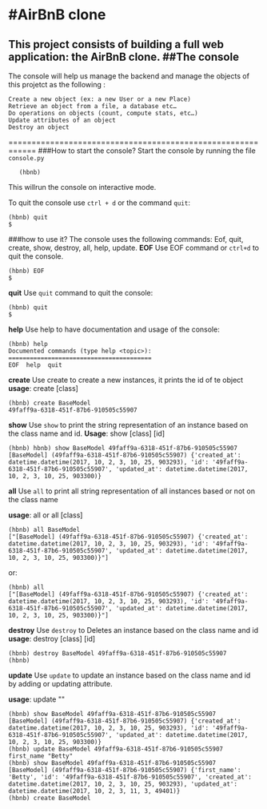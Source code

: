 #AirBnB clone
====================================================================
This project consists of building a full web application: the AirBnB clone.
##The console
----------------------------------------------------------------
The console will help us manage the backend and manage the objects of this projetct as the following :

    Create a new object (ex: a new User or a new Place)
    Retrieve an object from a file, a database etc…
    Do operations on objects (count, compute stats, etc…)
    Update attributes of an object
    Destroy an object

============================================================
###How to start the console?
Start the console by running the file `console.py`
```$ ./console.py
   (hbnb)
   ```
This willrun the console on interactive mode.

To quit the console use `ctrl + d` or the command `quit`:
```
(hbnb) quit
$
```
###how to use it?
The console uses the following commands:
Eof, quit, create, show, destroy, all, help, update.
**EOF**
Use EOF command or `ctrl+d` to quit the console.
```
(hbnb) EOF
$
```

**quit**
Use `quit` command to quit the console:

```
(hbnb) quit
$
```
**help**
Use help to have documentation and usage of the console:

```
(hbnb) help
Documented commands (type help <topic>):
========================================
EOF  help  quit
```

**create**
Use create to create a new instances, it prints the id of te object
**usage**: create [class]
```
(hbnb) create BaseModel
49faff9a-6318-451f-87b6-910505c55907
```

**show**
Use `show` to print the string representation of an instance based on the class name and id.
**Usage**: show [class] [id]
```
(hbnb) hbnb) show BaseModel 49faff9a-6318-451f-87b6-910505c55907
[BaseModel] (49faff9a-6318-451f-87b6-910505c55907) {'created_at': datetime.datetime(2017, 10, 2, 3, 10, 25, 903293), 'id': '49faff9a-6318-451f-87b6-910505c55907', 'updated_at': datetime.datetime(2017, 10, 2, 3, 10, 25, 903300)}
```

**all**
Use `all` to print all string representation of all instances based or not on the class name

**usage**: all or all [class]
```
(hbnb) all BaseModel
["[BaseModel] (49faff9a-6318-451f-87b6-910505c55907) {'created_at': datetime.datetime(2017, 10, 2, 3, 10, 25, 903293), 'id': '49faff9a-6318-451f-87b6-910505c55907', 'updated_at': datetime.datetime(2017, 10, 2, 3, 10, 25, 903300)}"]
```
or:
```
(hbnb) all
["[BaseModel] (49faff9a-6318-451f-87b6-910505c55907) {'created_at': datetime.datetime(2017, 10, 2, 3, 10, 25, 903293), 'id': '49faff9a-6318-451f-87b6-910505c55907', 'updated_at': datetime.datetime(2017, 10, 2, 3, 10, 25, 903300)}"]
```

**destroy**
Use `destroy` to Deletes an instance based on the class name and id
**usage**: destroy [class] [id]
```
(hbnb) destroy BaseModel 49faff9a-6318-451f-87b6-910505c55907
(hbnb)
```

**update**
Use `update` to update an instance based on the class name and id by adding or updating attribute.

**usage**: update <class name> <id> <attribute name> "<attribute value>"
```
(hbnb) show BaseModel 49faff9a-6318-451f-87b6-910505c55907
[BaseModel] (49faff9a-6318-451f-87b6-910505c55907) {'created_at': datetime.datetime(2017, 10, 2, 3, 10, 25, 903293), 'id': '49faff9a-6318-451f-87b6-910505c55907', 'updated_at': datetime.datetime(2017, 10, 2, 3, 10, 25, 903300)}
(hbnb) update BaseModel 49faff9a-6318-451f-87b6-910505c55907 first_name "Betty"
(hbnb) show BaseModel 49faff9a-6318-451f-87b6-910505c55907
[BaseModel] (49faff9a-6318-451f-87b6-910505c55907) {'first_name': 'Betty', 'id': '49faff9a-6318-451f-87b6-910505c55907', 'created_at': datetime.datetime(2017, 10, 2, 3, 10, 25, 903293), 'updated_at': datetime.datetime(2017, 10, 2, 3, 11, 3, 49401)}
(hbnb) create BaseModel
```
